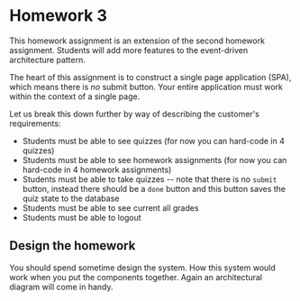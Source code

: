 # Homework 3

This homework assignment is an extension of the second homework assignment.  Students will add more features to the event-driven architecture pattern.

The heart of this assignment is to construct a single page application (SPA), which means there is *no* submit button.  Your entire application must work within the context of a single page.

Let us break this down further by way of describing the customer's requirements:

* Students must be able to see quizzes (for now you can hard-code in 4 quizzes)
* Students must be able to see homework assignments (for now you can hard-code in 4 homework assignments)
* Students must be able to take quizzes -- note that there is no `submit` button, instead there should be a `done` button and this button saves the quiz state to the database
* Students must be able to see current all grades 
* Students must be able to logout

## Design the homework

You should spend sometime design the system.  How this system would work when you put the components together.  Again an architectural diagram will come in handy.
